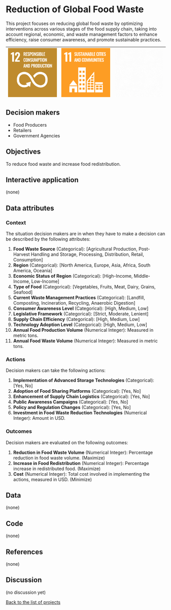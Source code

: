 # Reduction of Global Food Waste

<!-- Describe the project in one sentence, e.g. A project that... -->
This project focuses on reducing global food waste by optimizing interventions across various stages of the food supply
chain, taking into account regional, economic, and waste management factors to enhance efficiency, raise consumer
awareness, and promote sustainable practices.

<!-- Note: using reference-style links to let Jekyll's relative links
convert them to .html in GitHub pages -->
[goal_12_link]: ../goals/goal_12.md
[goal_11_link]: ../goals/goal_11.md

<!-- Insert SDG Icons and links-->
| [![Goal 12](../images/sdgs/E-WEB-Goal-12.png)][goal_12_link] | [![Goal 11](../images/sdgs/E-WEB-Goal-11.png)][goal_11_link] | ![](../images/sdgs/empty.png) |
|--------------------------------------------------------------|--------------------------------------------------------------|-------------------------------|

## Decision makers

<!-- List decision makers that could use this project-->
- Food Producers
- Retailers
- Government Agencies

## Objectives

<!-- Describe the objectives of the project in one sentence -->
To reduce food waste and increase food redistribution.

## Interactive application

<!-- Provide a link to the interactive application -->
(none)

## Data attributes

### Context

<!-- Describe the situation decision makers are in when then have to make a decision -->
The situation decision makers are in when they have to make a decision can be described by the following attributes:

1. **Food Waste Source** (Categorical): [Agricultural Production, Post-Harvest Handling and Storage, Processing, Distribution, Retail, Consumption]
2. **Region** (Categorical): [North America, Europe, Asia, Africa, South America, Oceania]
3. **Economic Status of Region** (Categorical): [High-Income, Middle-Income, Low-Income]
4. **Type of Food** (Categorical): [Vegetables, Fruits, Meat, Dairy, Grains, Seafood]
5. **Current Waste Management Practices** (Categorical): [Landfill, Composting, Incineration, Recycling, Anaerobic Digestion]
6. **Consumer Awareness Level** (Categorical): [High, Medium, Low]
7. **Legislative Framework** (Categorical): [Strict, Moderate, Lenient]
8. **Supply Chain Efficiency** (Categorical): [High, Medium, Low]
9. **Technology Adoption Level** (Categorical): [High, Medium, Low]
10. **Annual Food Production Volume** (Numerical Integer): Measured in metric tons.
11. **Annual Food Waste Volume** (Numerical Integer): Measured in metric tons.

### Actions

<!-- Describe what the decision makers can do achieve their objectives -->
Decision makers can take the following actions:

1. **Implementation of Advanced Storage Technologies** (Categorical): [Yes, No]
2. **Adoption of Food Sharing Platforms** (Categorical): [Yes, No]
3. **Enhancement of Supply Chain Logistics** (Categorical): [Yes, No]
4. **Public Awareness Campaigns** (Categorical): [Yes, No]
5. **Policy and Regulation Changes** (Categorical): [Yes, No]
6. **Investment in Food Waste Reduction Technologies** (Numerical Integer): Amount in USD.

### Outcomes

<!-- Describe the metrics decision makers are trying to optimize, on which they are evaluated -->
Decision makers are evaluated on the following outcomes:

1. **Reduction in Food Waste Volume** (Numerical Integer): Percentage reduction in food waste volume. (Maximize)
2. **Increase in Food Redistribution** (Numerical Integer): Percentage increase in redistributed food. (Maximize)
3. **Cost** (Numerical Integer): Total cost involved in implementing the actions, measured in USD. (Minimize)

## Data

<!-- Describe the data that is used to evaluate the decisions -->
(none)

## Code

<!-- Point to the repo that contains the code -->
(none)

## References

<!-- Provide a list of references or other resources used in the project -->
(none)

## Discussion

<!-- Provide a link to a space for discussion or comments -->
(no discussion yet)

[Back to the list of projects](../README.md)